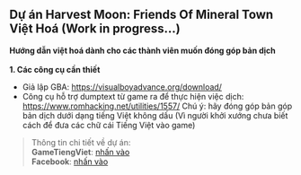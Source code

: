 **Dự án Harvest Moon: Friends Of Mineral Town Việt Hoá (Work in progress...)**
----------------------------------------
**Hướng dẫn việt hoá dành cho các thành viên muốn đóng góp bản dịch**  
<br>**1. Các công cụ cần thiết**
   - Giả lập GBA: https://visualboyadvance.org/download/
   - Công cụ hỗ trợ dumptext từ game ra để thực hiện việc dịch: https://www.romhacking.net/utilities/1557/
Chú ý: hãy đóng góp bản góp bản dịch dưới dạng tiếng Việt không dấu (Vì người khởi xướng chưa biết cách để đưa các chữ cái Tiếng Việt vào game)
> Thông tin chi tiết về dự án:  
**GameTiengViet**: [nhấn vào]( https://gametiengviet.com/threads/gba-harvest-moon-friends-of-mineral-town-viet-hoa.7197/)  
**Facebook**: [nhấn vào](https://www.facebook.com/share/p/poy3LysVEFG9ZMdm/?mibextid=oFDknk)

